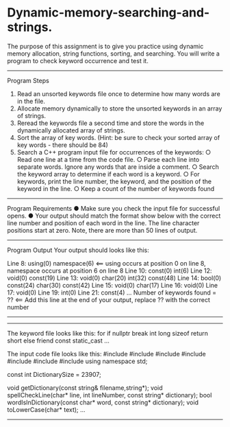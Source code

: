 # Dynamic-memory-searching-and-strings.

The purpose of this assignment is to give you practice using dynamic memory allocation, string functions, sorting, and searching.  You will write a program to check keyword occurrence and test it.
________________________________________
Program Steps
1.	Read an unsorted keywords file once to determine how many words are in the file.
2.	Allocate memory dynamically to store the unsorted keywords in an array of strings.  
3.	Reread the keywords file a second time and store the words in the dynamically allocated array of strings.
4.	Sort the array of key words.  (Hint:  be sure to check your sorted array of key words - there should be 84)
5.	Search a C++ program input file for occurrences of the keywords:
○	Read one line at a time from the code file.
○	Parse each line into separate words.  Ignore any words that are inside a comment.
○	Search the keyword array to determine if each word is a keyword.
○	For keywords, print the line number, the keyword, and the position of the keyword in the line.
○	Keep a count of the number of keywords found
________________________________________
Program Requirements
●	Make sure you check the input file for successful opens.
●	Your output should match the format show below with the correct line number and position of each word in the line.  The line character positions start at zero.  Note, there are more than 50 lines of output.
________________________________________
Program Output
Your output should looks like this:

Line 8: using(0) namespace(6)         <==  using occurs at position 0 on line 8, namespace occurs at position 6 on line 8
Line 10: const(0) int(6)
Line 12: void(0) const(19)
Line 13: void(0) char(20) int(32) const(48)
Line 14: bool(0) const(24) char(30) const(42)
Line 15: void(0) char(17)
Line 16: void(0)
Line 17: void(0)
Line 19: int(0)
Line 21: const(4)
...
Number of keywords found = ??     <== Add this line at the end of your output, replace ?? with the correct number
________________________________________
________________________________________
The keyword file looks like this:
for
if
nullptr
break
int
long
sizeof
return
short
else
friend
const
static_cast
...

The input code file looks like this:
#include <cstdlib>
#include <cstring>
#include <cctype>
#include <cmath>
#include <fstream>
#include <iostream>
#include <string>
using namespace std;

const int DictionarySize = 23907;

void getDictionary(const string& filename,string*);
void spellCheckLine(char* line, int lineNumber, const string* dictionary);
bool wordIsInDictionary(const char* word, const string* dictionary);
void toLowerCase(char* text);
...

________________________________________

